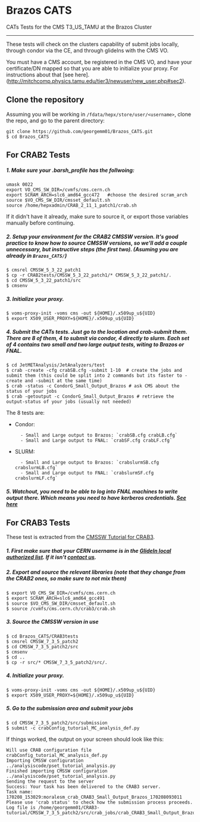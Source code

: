 # Brazos CATS
CATs Tests for the CMS T3_US_TAMU at the Brazos Cluster
___

These tests will check on the clusters capability of submit jobs locally, through condor via the CE, and through glideIns with the CMS VO.

You must have a CMS account, be registered in the CMS VO, and have your certificate/DN mapped so that you are able to initialize your proxy. For instructions about that [see here].(http://mitchcomp.physics.tamu.edu/tier3/newuser/new_user.php#sec2). 


##  Clone the repository

Assuming you will be working in `/fdata/hepx/store/user/<username>`, clone the repo, and go to the parent directory:
```
git clone https://github.com/georgemm01/Brazos_CATS.git
$ cd Brazos_CATS
```


## For CRAB2 Tests

##### 1. Make sure your .barsh_profile has the follwoing:
```
umask 0022
export VO_CMS_SW_DIR=/cvmfs/cms.cern.ch
export SCRAM_ARCH=slc6_amd64_gcc472   #choose the desired scram_arch
source $VO_CMS_SW_DIR/cmsset_default.sh
source /home/hepxadmin/CRAB_2_11_1_patch1/crab.sh
```

If it didn't have it already, make sure to source it, or export those variables manually before continuing. 

##### 2. Setup your environment for the CRAB2 CMSSW version. It's good practice to know how to source CMSSW versions, so we'll add a couple unnecessary, but instructive steps (the first two). (Asuming you are already in `Brazos_CATS/`)
```
$ cmsrel CMSSW_5_3_22_patch1
$ cp -r CRAB2tests/CMSSW_5_3_22_patch1/* CMSSW_5_3_22_patch1/.
$ cd CMSSW_5_3_22_patch1/src
$ cmsenv
```

##### 3. Initialize your proxy. 
```
$ voms-proxy-init -voms cms -out ${HOME}/.x509up_u${UID} 
$ export X509_USER_PROXY=${HOME}/.x509up_u${UID} 
```

##### 4. Submit the CATs tests. Just go to the location and crab-submit them. There are 8 of them, 4 to submit via condor, 4 directly to slurm. Each set of 4 contains two small and two large output tests, witing to Brazos or FNAL. 
```
$ cd JetMETAnalysis/JetAnalyzers/test 
$ crab -create -cfg crabSB.cfg -submit 1-10  # create the jobs and submit them (this could be split into 2 commands but its faster to -create and -submit at the same time) 
$ crab -status -c CondorG_Small_Output_Brazos # ask CMS about the status of your jobs
$ crab -getoutput -c CondorG_Small_Output_Brazos # retrieve the output-status of your jobs (usually not needed)
```

The 8 tests are: 

- Condor: 

        - Small and Large output to Brazos: `crabSB.cfg crabLB.cfg`
        - Small and Large output to FNAL: `crabSF.cfg crabLF.cfg`
        
- SLURM:

        - Small and Large output to Brazos: `crabslurmSB.cfg crabslurmLB.cfg`
        - Small and Large output to FNAL: `crabslurmSF.cfg crabslurmLF.cfg`
    
    
##### 5. Watchout, you need to be able to log into FNAL machines to write output there. Which means you need to have kerberos credentials. [See here](http://mitchcomp.physics.tamu.edu/tier3/newuser/new_user.php#sec7)


## For CRAB3 Tests

These test is extracted from the [CMSSW Tutorial for CRAB3](https://twiki.cern.ch/twiki/bin/view/CMSPublic/WorkBookCRAB3Tutorial).

##### 1. First make sure that your CERN username is in the [GlideIn local authorized list](https://gitlab.cern.ch/SITECONF/T3_US_TAMU/blob/master/GlideinConfig/local-users.txt). If it isn't [contact us](mailto:mitchcomp_help@physics.tamu.edu). 

##### 2. Export and source the relevant libraries (note that they change from the CRAB2 ones, so make sure to not mix them)
```
$ export VO_CMS_SW_DIR=/cvmfs/cms.cern.ch
$ export SCRAM_ARCH=slc6_amd64_gcc491
$ source $VO_CMS_SW_DIR/cmsset_default.sh
$ source /cvmfs/cms.cern.ch/crab3/crab.sh
```
##### 3. Source the CMSSW version in use 
```
$ cd Brazos_CATS/CRAB3tests
$ cmsrel CMSSW_7_3_5_patch2   
$ cd CMSSW_7_3_5_patch2/src
$ cmsenv  
$ cd ..
$ cp -r src/* CMSSW_7_3_5_patch2/src/.
```

##### 4. Initialize your proxy.
```
$ voms-proxy-init -voms cms -out ${HOME}/.x509up_u${UID} 
$ export X509_USER_PROXY=${HOME}/.x509up_u${UID}
```

##### 5. Go to the submission area and submit your jobs
```
$ cd CMSSW_7_3_5_patch2/src/submission
$ submit -c crabConfig_tutorial_MC_analysis_def.py
```

If things worked, the output on your screen should look like this: 
```
Will use CRAB configuration file crabConfig_tutorial_MC_analysis_def.py
Importing CMSSW configuration ../analysiscode/pset_tutorial_analysis.py
Finished importing CMSSW configuration ../analysiscode/pset_tutorial_analysis.py
Sending the request to the server
Success: Your task has been delivered to the CRAB3 server.
Task name: 170208_153029:moralesm_crab_CRAB3_Small_Output_Brazos_170208093011
Please use 'crab status' to check how the submission process proceeds.
Log file is /home/georgemm01/CRAB3-tutorial/CMSSW_7_3_5_patch2/src/crab_jobs/crab_CRAB3_Small_Output_Brazos_170208093011/crab.log
```

